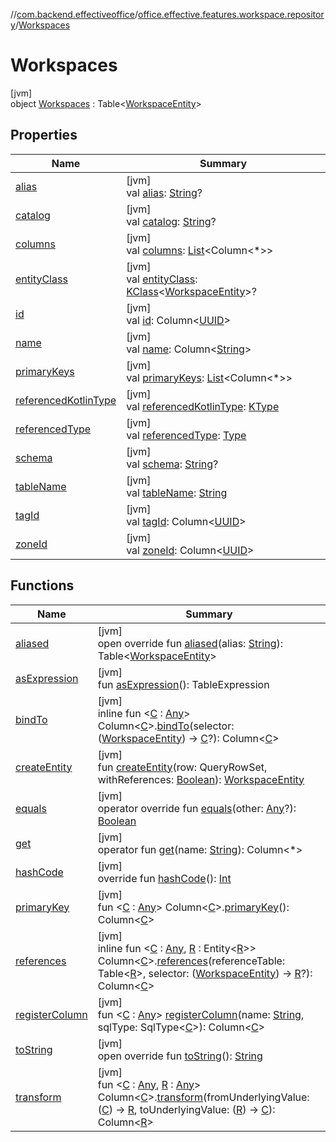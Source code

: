 //[com.backend.effectiveoffice](../../../index.md)/[office.effective.features.workspace.repository](../index.md)/[Workspaces](index.md)

# Workspaces

[jvm]\
object [Workspaces](index.md) : Table&lt;[WorkspaceEntity](../-workspace-entity/index.md)&gt;

## Properties

| Name | Summary |
|---|---|
| [alias](../-workspace-zones/index.md#643768950%2FProperties%2F-1216412040) | [jvm]<br>val [alias](../-workspace-zones/index.md#643768950%2FProperties%2F-1216412040): [String](https://kotlinlang.org/api/latest/jvm/stdlib/kotlin/-string/index.html)? |
| [catalog](../-workspace-zones/index.md#1462050445%2FProperties%2F-1216412040) | [jvm]<br>val [catalog](../-workspace-zones/index.md#1462050445%2FProperties%2F-1216412040): [String](https://kotlinlang.org/api/latest/jvm/stdlib/kotlin/-string/index.html)? |
| [columns](../-workspace-zones/index.md#2120772425%2FProperties%2F-1216412040) | [jvm]<br>val [columns](../-workspace-zones/index.md#2120772425%2FProperties%2F-1216412040): [List](https://kotlinlang.org/api/latest/jvm/stdlib/kotlin.collections/-list/index.html)&lt;Column&lt;*&gt;&gt; |
| [entityClass](../-workspace-zones/index.md#-154271151%2FProperties%2F-1216412040) | [jvm]<br>val [entityClass](../-workspace-zones/index.md#-154271151%2FProperties%2F-1216412040): [KClass](https://kotlinlang.org/api/latest/jvm/stdlib/kotlin.reflect/-k-class/index.html)&lt;[WorkspaceEntity](../-workspace-entity/index.md)&gt;? |
| [id](id.md) | [jvm]<br>val [id](id.md): Column&lt;[UUID](https://docs.oracle.com/javase/8/docs/api/java/util/UUID.html)&gt; |
| [name](name.md) | [jvm]<br>val [name](name.md): Column&lt;[String](https://kotlinlang.org/api/latest/jvm/stdlib/kotlin/-string/index.html)&gt; |
| [primaryKeys](../-workspace-zones/index.md#641857968%2FProperties%2F-1216412040) | [jvm]<br>val [primaryKeys](../-workspace-zones/index.md#641857968%2FProperties%2F-1216412040): [List](https://kotlinlang.org/api/latest/jvm/stdlib/kotlin.collections/-list/index.html)&lt;Column&lt;*&gt;&gt; |
| [referencedKotlinType](../-workspace-zones/index.md#1580874516%2FProperties%2F-1216412040) | [jvm]<br>val [referencedKotlinType](../-workspace-zones/index.md#1580874516%2FProperties%2F-1216412040): [KType](https://kotlinlang.org/api/latest/jvm/stdlib/kotlin.reflect/-k-type/index.html) |
| [referencedType](../-workspace-zones/index.md#-1165976043%2FProperties%2F-1216412040) | [jvm]<br>val [referencedType](../-workspace-zones/index.md#-1165976043%2FProperties%2F-1216412040): [Type](https://docs.oracle.com/javase/8/docs/api/java/lang/reflect/Type.html) |
| [schema](../-workspace-zones/index.md#-1779279021%2FProperties%2F-1216412040) | [jvm]<br>val [schema](../-workspace-zones/index.md#-1779279021%2FProperties%2F-1216412040): [String](https://kotlinlang.org/api/latest/jvm/stdlib/kotlin/-string/index.html)? |
| [tableName](../-workspace-zones/index.md#-1061132051%2FProperties%2F-1216412040) | [jvm]<br>val [tableName](../-workspace-zones/index.md#-1061132051%2FProperties%2F-1216412040): [String](https://kotlinlang.org/api/latest/jvm/stdlib/kotlin/-string/index.html) |
| [tagId](tag-id.md) | [jvm]<br>val [tagId](tag-id.md): Column&lt;[UUID](https://docs.oracle.com/javase/8/docs/api/java/util/UUID.html)&gt; |
| [zoneId](zone-id.md) | [jvm]<br>val [zoneId](zone-id.md): Column&lt;[UUID](https://docs.oracle.com/javase/8/docs/api/java/util/UUID.html)&gt; |

## Functions

| Name | Summary |
|---|---|
| [aliased](../-workspace-zones/index.md#1316499710%2FFunctions%2F-1216412040) | [jvm]<br>open override fun [aliased](../-workspace-zones/index.md#1316499710%2FFunctions%2F-1216412040)(alias: [String](https://kotlinlang.org/api/latest/jvm/stdlib/kotlin/-string/index.html)): Table&lt;[WorkspaceEntity](../-workspace-entity/index.md)&gt; |
| [asExpression](../-workspace-zones/index.md#-1780546710%2FFunctions%2F-1216412040) | [jvm]<br>fun [asExpression](../-workspace-zones/index.md#-1780546710%2FFunctions%2F-1216412040)(): TableExpression |
| [bindTo](index.md#-814365887%2FExtensions%2F-1216412040) | [jvm]<br>inline fun &lt;[C](index.md#-814365887%2FExtensions%2F-1216412040) : [Any](https://kotlinlang.org/api/latest/jvm/stdlib/kotlin/-any/index.html)&gt; Column&lt;[C](index.md#-814365887%2FExtensions%2F-1216412040)&gt;.[bindTo](index.md#-814365887%2FExtensions%2F-1216412040)(selector: ([WorkspaceEntity](../-workspace-entity/index.md)) -&gt; [C](index.md#-814365887%2FExtensions%2F-1216412040)?): Column&lt;[C](index.md#-814365887%2FExtensions%2F-1216412040)&gt; |
| [createEntity](../-workspace-zones/index.md#-1519680417%2FFunctions%2F-1216412040) | [jvm]<br>fun [createEntity](../-workspace-zones/index.md#-1519680417%2FFunctions%2F-1216412040)(row: QueryRowSet, withReferences: [Boolean](https://kotlinlang.org/api/latest/jvm/stdlib/kotlin/-boolean/index.html)): [WorkspaceEntity](../-workspace-entity/index.md) |
| [equals](../-workspace-zones/index.md#49267181%2FFunctions%2F-1216412040) | [jvm]<br>operator override fun [equals](../-workspace-zones/index.md#49267181%2FFunctions%2F-1216412040)(other: [Any](https://kotlinlang.org/api/latest/jvm/stdlib/kotlin/-any/index.html)?): [Boolean](https://kotlinlang.org/api/latest/jvm/stdlib/kotlin/-boolean/index.html) |
| [get](../-workspace-zones/index.md#-353756012%2FFunctions%2F-1216412040) | [jvm]<br>operator fun [get](../-workspace-zones/index.md#-353756012%2FFunctions%2F-1216412040)(name: [String](https://kotlinlang.org/api/latest/jvm/stdlib/kotlin/-string/index.html)): Column&lt;*&gt; |
| [hashCode](../-workspace-zones/index.md#-331409319%2FFunctions%2F-1216412040) | [jvm]<br>override fun [hashCode](../-workspace-zones/index.md#-331409319%2FFunctions%2F-1216412040)(): [Int](https://kotlinlang.org/api/latest/jvm/stdlib/kotlin/-int/index.html) |
| [primaryKey](../-workspace-zones/index.md#525735072%2FExtensions%2F-1216412040) | [jvm]<br>fun &lt;[C](../-workspace-zones/index.md#525735072%2FExtensions%2F-1216412040) : [Any](https://kotlinlang.org/api/latest/jvm/stdlib/kotlin/-any/index.html)&gt; Column&lt;[C](../-workspace-zones/index.md#525735072%2FExtensions%2F-1216412040)&gt;.[primaryKey](../-workspace-zones/index.md#525735072%2FExtensions%2F-1216412040)(): Column&lt;[C](../-workspace-zones/index.md#525735072%2FExtensions%2F-1216412040)&gt; |
| [references](index.md#-223083237%2FExtensions%2F-1216412040) | [jvm]<br>inline fun &lt;[C](index.md#-223083237%2FExtensions%2F-1216412040) : [Any](https://kotlinlang.org/api/latest/jvm/stdlib/kotlin/-any/index.html), [R](index.md#-223083237%2FExtensions%2F-1216412040) : Entity&lt;[R](index.md#-223083237%2FExtensions%2F-1216412040)&gt;&gt; Column&lt;[C](index.md#-223083237%2FExtensions%2F-1216412040)&gt;.[references](index.md#-223083237%2FExtensions%2F-1216412040)(referenceTable: Table&lt;[R](index.md#-223083237%2FExtensions%2F-1216412040)&gt;, selector: ([WorkspaceEntity](../-workspace-entity/index.md)) -&gt; [R](index.md#-223083237%2FExtensions%2F-1216412040)?): Column&lt;[C](index.md#-223083237%2FExtensions%2F-1216412040)&gt; |
| [registerColumn](../-workspace-zones/index.md#-1907218187%2FFunctions%2F-1216412040) | [jvm]<br>fun &lt;[C](../-workspace-zones/index.md#-1907218187%2FFunctions%2F-1216412040) : [Any](https://kotlinlang.org/api/latest/jvm/stdlib/kotlin/-any/index.html)&gt; [registerColumn](../-workspace-zones/index.md#-1907218187%2FFunctions%2F-1216412040)(name: [String](https://kotlinlang.org/api/latest/jvm/stdlib/kotlin/-string/index.html), sqlType: SqlType&lt;[C](../-workspace-zones/index.md#-1907218187%2FFunctions%2F-1216412040)&gt;): Column&lt;[C](../-workspace-zones/index.md#-1907218187%2FFunctions%2F-1216412040)&gt; |
| [toString](../-workspace-zones/index.md#-509575384%2FFunctions%2F-1216412040) | [jvm]<br>open override fun [toString](../-workspace-zones/index.md#-509575384%2FFunctions%2F-1216412040)(): [String](https://kotlinlang.org/api/latest/jvm/stdlib/kotlin/-string/index.html) |
| [transform](../-workspace-zones/index.md#675323752%2FExtensions%2F-1216412040) | [jvm]<br>fun &lt;[C](../-workspace-zones/index.md#675323752%2FExtensions%2F-1216412040) : [Any](https://kotlinlang.org/api/latest/jvm/stdlib/kotlin/-any/index.html), [R](../-workspace-zones/index.md#675323752%2FExtensions%2F-1216412040) : [Any](https://kotlinlang.org/api/latest/jvm/stdlib/kotlin/-any/index.html)&gt; Column&lt;[C](../-workspace-zones/index.md#675323752%2FExtensions%2F-1216412040)&gt;.[transform](../-workspace-zones/index.md#675323752%2FExtensions%2F-1216412040)(fromUnderlyingValue: ([C](../-workspace-zones/index.md#675323752%2FExtensions%2F-1216412040)) -&gt; [R](../-workspace-zones/index.md#675323752%2FExtensions%2F-1216412040), toUnderlyingValue: ([R](../-workspace-zones/index.md#675323752%2FExtensions%2F-1216412040)) -&gt; [C](../-workspace-zones/index.md#675323752%2FExtensions%2F-1216412040)): Column&lt;[R](../-workspace-zones/index.md#675323752%2FExtensions%2F-1216412040)&gt; |
